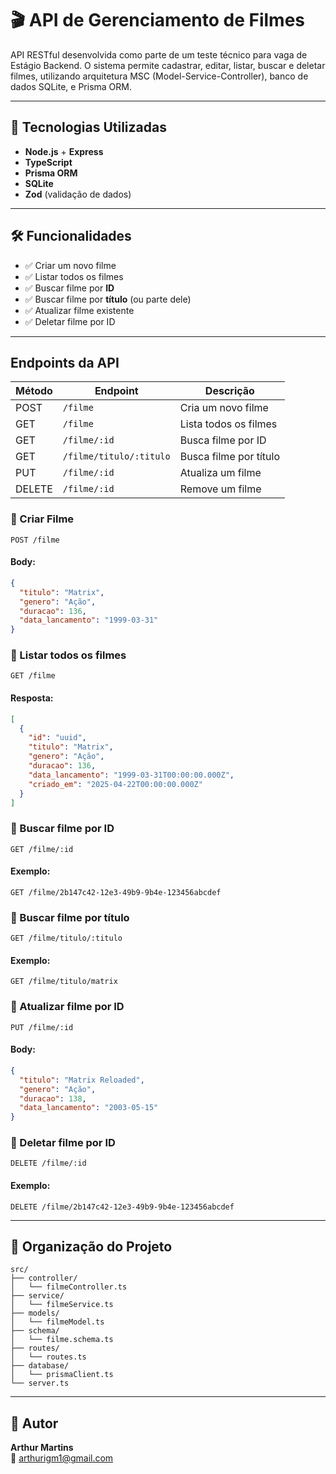 
# 🎬 API de Gerenciamento de Filmes

API RESTful desenvolvida como parte de um teste técnico para vaga de Estágio Backend. O sistema permite cadastrar, editar, listar, buscar e deletar filmes, utilizando arquitetura MSC (Model-Service-Controller), banco de dados SQLite, e Prisma ORM.

---

## 🚀 Tecnologias Utilizadas

- **Node.js** + **Express**
- **TypeScript**
- **Prisma ORM**
- **SQLite**
- **Zod** (validação de dados)


---

## 🛠 Funcionalidades

- ✅ Criar um novo filme
- ✅ Listar todos os filmes
- ✅ Buscar filme por **ID**
- ✅ Buscar filme por **título** (ou parte dele)
- ✅ Atualizar filme existente
- ✅ Deletar filme por ID

---
## Endpoints da API

| Método | Endpoint                  | Descrição                          |
|--------|---------------------------|-----------------------------------|
| POST   | `/filme`                  | Cria um novo filme                |
| GET    | `/filme`                  | Lista todos os filmes             |
| GET    | `/filme/:id`              | Busca filme por ID                |
| GET    | `/filme/titulo/:titulo`   | Busca filme por título            |
| PUT    | `/filme/:id`              | Atualiza um filme                 |
| DELETE | `/filme/:id`              | Remove um filme                   |

### 📌 Criar Filme
```http
POST /filme
```
#### Body:
```json
{
  "titulo": "Matrix",
  "genero": "Ação",
  "duracao": 136,
  "data_lancamento": "1999-03-31"
}
```

### 📌 Listar todos os filmes
```http
GET /filme
```
#### Resposta:
```json
[
  {
    "id": "uuid",
    "titulo": "Matrix",
    "genero": "Ação",
    "duracao": 136,
    "data_lancamento": "1999-03-31T00:00:00.000Z",
    "criado_em": "2025-04-22T00:00:00.000Z"
  }
]
```

### 📌 Buscar filme por ID
```http
GET /filme/:id
```
#### Exemplo:
```http
GET /filme/2b147c42-12e3-49b9-9b4e-123456abcdef
```

### 📌 Buscar filme por título
```http
GET /filme/titulo/:titulo
```
#### Exemplo:
```http
GET /filme/titulo/matrix
```

### 📌 Atualizar filme por ID
```http
PUT /filme/:id
```
#### Body:
```json
{
  "titulo": "Matrix Reloaded",
  "genero": "Ação",
  "duracao": 138,
  "data_lancamento": "2003-05-15"
}
```

### 📌 Deletar filme por ID
```http
DELETE /filme/:id
```
#### Exemplo:
```http
DELETE /filme/2b147c42-12e3-49b9-9b4e-123456abcdef
```

---

## 📂 Organização do Projeto

```
src/
├── controller/
│   └── filmeController.ts
├── service/
│   └── filmeService.ts
├── models/
│   └── filmeModel.ts
├── schema/
│   └── filme.schema.ts
├── routes/
│   └── routes.ts
├── database/
│   └── prismaClient.ts
└── server.ts
```

---

## 👤 Autor

**Arthur Martins**  
📧 arthurigm1@gmail.com
